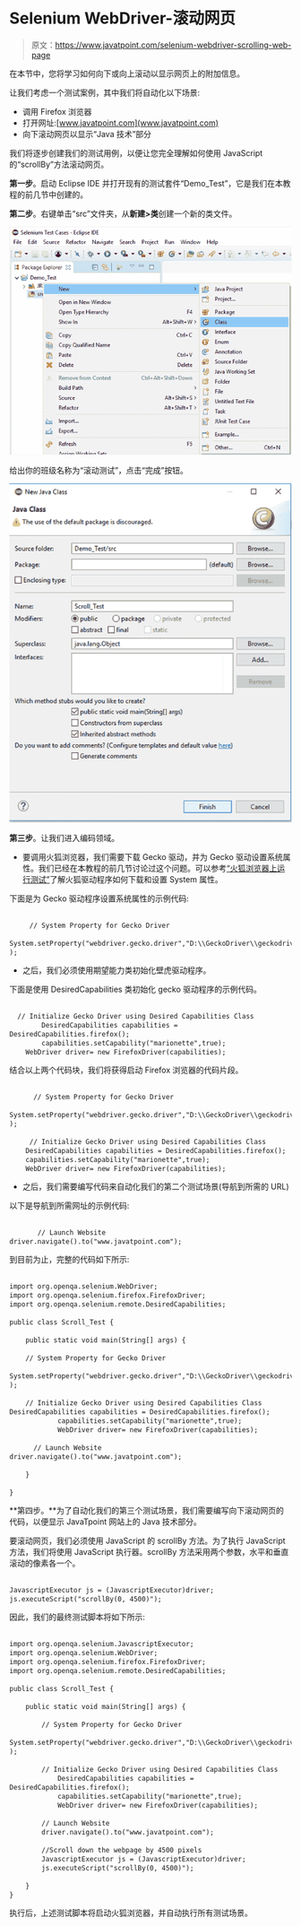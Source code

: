 # Selenium WebDriver-滚动网页

> 原文：<https://www.javatpoint.com/selenium-webdriver-scrolling-web-page>

在本节中，您将学习如何向下或向上滚动以显示网页上的附加信息。

让我们考虑一个测试案例，其中我们将自动化以下场景:

*   调用 Firefox 浏览器
*   打开网址:[www.javatpoint.com](www.javatpoint.com)
*   向下滚动网页以显示“Java 技术”部分

我们将逐步创建我们的测试用例，以便让您完全理解如何使用 JavaScript 的“scrollBy”方法滚动网页。

**第一步**。启动 Eclipse IDE 并打开现有的测试套件“Demo_Test”，它是我们在本教程的前几节中创建的。

**第二步**。右键单击“src”文件夹，从**新建>类**创建一个新的类文件。

![Selenium WebDriver- Scrolling a web page](img/5c2708d579db042df6a3717edf786e3e.png)

给出你的班级名称为“滚动测试”，点击“完成”按钮。

![Selenium WebDriver- Scrolling a web page](img/09eeb730a8a8e7fada18b3844316a301.png)

**第三步**。让我们进入编码领域。

*   要调用火狐浏览器，我们需要下载 Gecko 驱动，并为 Gecko 驱动设置系统属性。我们已经在本教程的前几节讨论过这个问题。可以参考[“火狐浏览器上运行测试”](selenium-webdriver-running-test-on-firefox-browser-gecko-driver)了解火狐驱动程序如何下载和设置 System 属性。

下面是为 Gecko 驱动程序设置系统属性的示例代码:

```

 	 // System Property for Gecko Driver 
	System.setProperty("webdriver.gecko.driver","D:\\GeckoDriver\\geckodriver.exe" );

```

*   之后，我们必须使用期望能力类初始化壁虎驱动程序。

下面是使用 DesiredCapabilities 类初始化 gecko 驱动程序的示例代码。

```

  // Initialize Gecko Driver using Desired Capabilities Class
		DesiredCapabilities capabilities = DesiredCapabilities.firefox();
		capabilities.setCapability("marionette",true);
	WebDriver driver= new FirefoxDriver(capabilities);

```

结合以上两个代码块，我们将获得启动 Firefox 浏览器的代码片段。

```

	  // System Property for Gecko Driver 
	System.setProperty("webdriver.gecko.driver","D:\\GeckoDriver\\geckodriver.exe" );

	 // Initialize Gecko Driver using Desired Capabilities Class
	DesiredCapabilities capabilities = DesiredCapabilities.firefox();
	capabilities.setCapability("marionette",true);
	WebDriver driver= new FirefoxDriver(capabilities);

```

*   之后，我们需要编写代码来自动化我们的第二个测试场景(导航到所需的 URL)

以下是导航到所需网址的示例代码:

```

       // Launch Website
driver.navigate().to("www.javatpoint.com"); 

```

到目前为止，完整的代码如下所示:

```

import org.openqa.selenium.WebDriver;
import org.openqa.selenium.firefox.FirefoxDriver;
import org.openqa.selenium.remote.DesiredCapabilities;

public class Scroll_Test {

	public static void main(String[] args) {

	// System Property for Gecko Driver 
		System.setProperty("webdriver.gecko.driver","D:\\GeckoDriver\\geckodriver.exe" );

	// Initialize Gecko Driver using Desired Capabilities Class
DesiredCapabilities capabilities = DesiredCapabilities.firefox();
			capabilities.setCapability("marionette",true);
			WebDriver driver= new FirefoxDriver(capabilities);

      // Launch Website
driver.navigate().to("www.javatpoint.com"); 

	}

}

```

**第四步。**为了自动化我们的第三个测试场景，我们需要编写向下滚动网页的代码，以便显示 JavaTpoint 网站上的 Java 技术部分。

要滚动网页，我们必须使用 JavaScript 的 scrollBy 方法。为了执行 JavaScript 方法，我们将使用 JavaScript 执行器。scrollBy 方法采用两个参数，水平和垂直滚动的像素各一个。

```

JavascriptExecutor js = (JavascriptExecutor)driver;
js.executeScript("scrollBy(0, 4500)");

```

因此，我们的最终测试脚本将如下所示:

```

import org.openqa.selenium.JavascriptExecutor;
import org.openqa.selenium.WebDriver;
import org.openqa.selenium.firefox.FirefoxDriver;
import org.openqa.selenium.remote.DesiredCapabilities;

public class Scroll_Test {

	public static void main(String[] args) {

		// System Property for Gecko Driver 
		System.setProperty("webdriver.gecko.driver","D:\\GeckoDriver\\geckodriver.exe" );

		// Initialize Gecko Driver using Desired Capabilities Class
			DesiredCapabilities capabilities = DesiredCapabilities.firefox();
			capabilities.setCapability("marionette",true);
			WebDriver driver= new FirefoxDriver(capabilities);

		// Launch Website
		driver.navigate().to("www.javatpoint.com"); 

		//Scroll down the webpage by 4500 pixels
		JavascriptExecutor js = (JavascriptExecutor)driver;
		js.executeScript("scrollBy(0, 4500)");

	}
}

```

执行后，上述测试脚本将启动火狐浏览器，并自动执行所有测试场景。